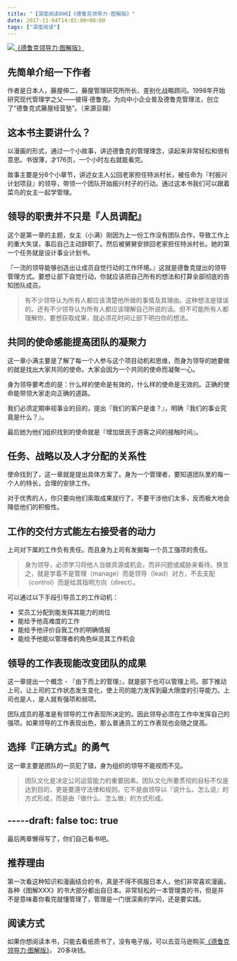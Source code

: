 ```yaml
---
title: "【深度阅读006】《德鲁克领导力·图解版》"
date: 2017-11-04T14:01:00+08:00
tags: ["深度阅读"] 
---
```


[![《德鲁克领导力·图解版》](https://images-cn.ssl-images-amazon.com/images/I/415-TdEfnrL._SX343_BO1,204,203,200_.jpg)](https://www.amazon.cn/dp/B015O36O1Q/?ie=UTF8&tag=forecho0c-23)

## 先简单介绍一下作者

作者是日本人，藤屋伸二，藤屋管理研究所所长、差别化战略顾问。1998年开始研究现代管理学之父——彼得·德鲁克。为向中小企业普及德鲁克管理法，创立了“德鲁克式藤屋经营塾”。（来源豆瓣）


## 这本书主要讲什么？

以漫画的形式，通过一个小故事，讲述德鲁克的管理理念，读起来非常轻松和很有意思。书很薄，才176页，一个小时左右就能看完。

故事主要是分8个小章节，讲述女主人公回老家担任特派村长，被任命为『村振兴计划项目』的领导，带领一个团队开始振兴村子的行动。通过这本书我们可以跟着菜鸟的女主一起学管理。

<!--more-->

## 领导的职责并不只是『人员调配』

这个是第一章的主题，女主（小满）刚因为上一份工作没有团队合作，导致工作上的重大失误，事后自己主动辞职了。然后被舅舅安排回老家担任特派村长。她的第一个任务就是设计事业计划书。

『一流的领导能够创造出让成员自觉行动的工作环境。』这就是德鲁克提出的领导管理方式。要想让部下自觉行动，你就应该把自己所有的想法和打算全部彻底的告知团队成员。

> 有不少领导认为所有人都应该清楚他所做的事情及其理由。这种想法是错误的。还有不少领导认为所有人都应该理解自己所说的话。但不可能所有人都理解你，要想获取成果，就必须花时间让部下明白你的想法。


## 共同的使命感能提高团队的凝聚力

这一章小满主要是了解了每一个人参与这个项目动机和思维，而身为领导的她要做的就是找出大家共同的使命。大家会因为一个共同的使命而凝聚一心。

身为领导要考虑的是：什么样的使命是有效的，什么样的使命是无效的。正确的使命能带领大家走向正确的道路。

我们必须定期审视事业的目的，提出『我们的客户是谁？』，明确『我们的事业究竟是什么？』。

最后她为他们组织找到的使命就是『增加居民于游客之间的接触时间』。


## 任务、战略以及人才分配的关系性

使命找到了，这一章就是提出具体方案了。身为一个管理者，要知道团队里的每一个人的特长，合理的安排工作。

对于优秀的人，你只要向他们索取成果就行了，不要干涉他们太多，反而极大地会降低他们的积极性。


## 工作的交付方式能左右接受者的动力

上司对下属的工作负有责任。而且身为上司有发掘每一个员工强项的责任。

> 身为领导，必须学习将他人当做资源或机会，而非问题或威胁来看待。换言之，就是学着不是管理（manage）而是领导（lead）对方，不去支配（control）而是给其指明方向（direct）。

可以通过以下手段引导员工的工作动机：

- 奖员工分配到能发挥其能力的岗位
- 能给予他高难度的工作
- 能给予他评价自我工作的明确情报
- 能给予他能以管理者的角色纵览其工作机会


## 领导的工作表现能改变团队的成果

这一章提出一个概念 - 『由下而上的管理』，就是部下也可以管理上司。部下推动上司，让上司的工作状态发生变化，使上司的能力发挥到最大限度的引导能力。上司也是人，是人就有强项和弱项。

团队成员的基准是有领导的工作表现所决定的。因此领导必须在工作中发挥自己的强项。如果领导的工作表现出色，那么普通员工的工作表现也会随之提高。


## 选择『正确方式』的勇气

这一章主要是团队的一员犯了错，身为组织的领导不能视而不见。

> 团队文化是决定公司运营能力的重要因素。团队文化所要贯彻的目标不仅是达到目的，更是要遵守法律和规则。它不是由领导以『说什么、怎么说』的方式形成，而是由『做什么、怎么做』的方式形成。


-----draft: false
toc: true
---

最后两章懒得写了，你们自己看书吧。

## 推荐理由

第一次看这种知识和漫画结合的书，真是不得不佩服日本人，他们非常喜欢漫画，各种《图解XXX》的书大部分都出自日本。非常轻松的一本管理类的书，但是并不是意味着你看完就懂管理了，管理是一门很深奥的学问，还是要实践。

## 阅读方式

如果你想阅读本书，只能去看纸质书了，没有电子版，可以去亚马逊购买[《德鲁克领导力·图解版》](https://www.amazon.cn/dp/B015O36O1Q/?ie=UTF8&tag=forecho0c-23)， 20多块钱。